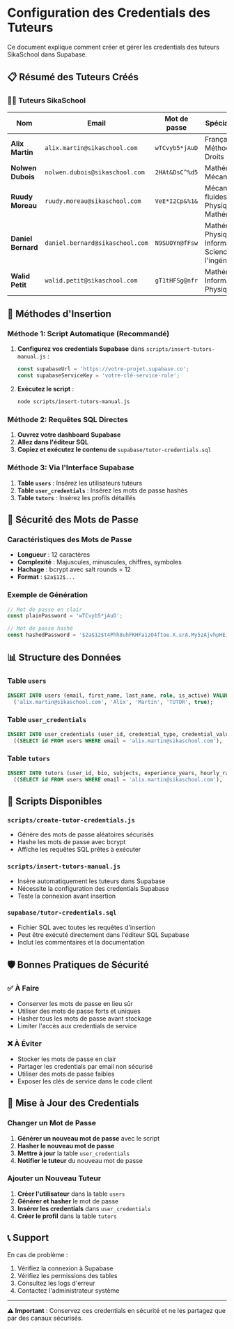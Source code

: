 # Configuration des Credentials des Tuteurs

Ce document explique comment créer et gérer les credentials des tuteurs SikaSchool dans Supabase.

## 📋 Résumé des Tuteurs Créés

### 👨‍🏫 Tuteurs SikaSchool

| Nom | Email | Mot de passe | Spécialisations |
|-----|-------|--------------|-----------------|
| **Alix Martin** | `alix.martin@sikaschool.com` | `wTCvyb5*jAuD` | Français, Méthodologie, Droits |
| **Nolwen Dubois** | `nolwen.dubois@sikaschool.com` | `2HAt&DsC^%d5` | Mathématiques, Mécanique |
| **Ruudy Moreau** | `ruudy.moreau@sikaschool.com` | `VeE*I2Cp&%1&` | Mécanique des fluides, Physique, Mathématiques |
| **Daniel Bernard** | `daniel.bernard@sikaschool.com` | `N9SUOYn@fFsw` | Mathématiques, Physique, Informatique, Sciences de l'ingénieur |
| **Walid Petit** | `walid.petit@sikaschool.com` | `gT1tHFSg@nfr` | Mathématiques, Informatique, Physique |

## 🚀 Méthodes d'Insertion

### Méthode 1: Script Automatique (Recommandé)

1. **Configurez vos credentials Supabase** dans `scripts/insert-tutors-manual.js` :
   ```javascript
   const supabaseUrl = 'https://votre-projet.supabase.co';
   const supabaseServiceKey = 'votre-clé-service-role';
   ```

2. **Exécutez le script** :
   ```bash
   node scripts/insert-tutors-manual.js
   ```

### Méthode 2: Requêtes SQL Directes

1. **Ouvrez votre dashboard Supabase**
2. **Allez dans l'éditeur SQL**
3. **Copiez et exécutez le contenu de** `supabase/tutor-credentials.sql`

### Méthode 3: Via l'Interface Supabase

1. **Table `users`** : Insérez les utilisateurs tuteurs
2. **Table `user_credentials`** : Insérez les mots de passe hashés
3. **Table `tutors`** : Insérez les profils détaillés

## 🔐 Sécurité des Mots de Passe

### Caractéristiques des Mots de Passe
- **Longueur** : 12 caractères
- **Complexité** : Majuscules, minuscules, chiffres, symboles
- **Hachage** : bcrypt avec salt rounds = 12
- **Format** : `$2a$12$...`

### Exemple de Génération
```javascript
// Mot de passe en clair
const plainPassword = 'wTCvyb5*jAuD';

// Mot de passe hashé
const hashedPassword = '$2a$12$t4Phh8uhFKHFa1zO4ftoe.X.srA.My5zAjvhpHEiObLSw8bgaFIke';
```

## 📊 Structure des Données

### Table `users`
```sql
INSERT INTO users (email, first_name, last_name, role, is_active) VALUES
  ('alix.martin@sikaschool.com', 'Alix', 'Martin', 'TUTOR', true);
```

### Table `user_credentials`
```sql
INSERT INTO user_credentials (user_id, credential_type, credential_value, is_active) VALUES
  ((SELECT id FROM users WHERE email = 'alix.martin@sikaschool.com'), 'password', '$2a$12$...', true);
```

### Table `tutors`
```sql
INSERT INTO tutors (user_id, bio, subjects, experience_years, hourly_rate_cents, is_available) VALUES
  ((SELECT id FROM users WHERE email = 'alix.martin@sikaschool.com'), 'Bio...', ARRAY['Français', 'Méthodologie'], 7, 6000, true);
```

## 🔧 Scripts Disponibles

### `scripts/create-tutor-credentials.js`
- Génère des mots de passe aléatoires sécurisés
- Hashe les mots de passe avec bcrypt
- Affiche les requêtes SQL prêtes à exécuter

### `scripts/insert-tutors-manual.js`
- Insère automatiquement les tuteurs dans Supabase
- Nécessite la configuration des credentials Supabase
- Teste la connexion avant insertion

### `supabase/tutor-credentials.sql`
- Fichier SQL avec toutes les requêtes d'insertion
- Peut être exécuté directement dans l'éditeur SQL Supabase
- Inclut les commentaires et la documentation

## 🛡️ Bonnes Pratiques de Sécurité

### ✅ À Faire
- Conserver les mots de passe en lieu sûr
- Utiliser des mots de passe forts et uniques
- Hasher tous les mots de passe avant stockage
- Limiter l'accès aux credentials de service

### ❌ À Éviter
- Stocker les mots de passe en clair
- Partager les credentials par email non sécurisé
- Utiliser des mots de passe faibles
- Exposer les clés de service dans le code client

## 🔄 Mise à Jour des Credentials

### Changer un Mot de Passe
1. **Générer un nouveau mot de passe** avec le script
2. **Hasher le nouveau mot de passe**
3. **Mettre à jour** la table `user_credentials`
4. **Notifier le tuteur** du nouveau mot de passe

### Ajouter un Nouveau Tuteur
1. **Créer l'utilisateur** dans la table `users`
2. **Générer et hasher** le mot de passe
3. **Insérer les credentials** dans `user_credentials`
4. **Créer le profil** dans la table `tutors`

## 📞 Support

En cas de problème :
1. Vérifiez la connexion à Supabase
2. Vérifiez les permissions des tables
3. Consultez les logs d'erreur
4. Contactez l'administrateur système

---

**⚠️ Important** : Conservez ces credentials en sécurité et ne les partagez que par des canaux sécurisés.
